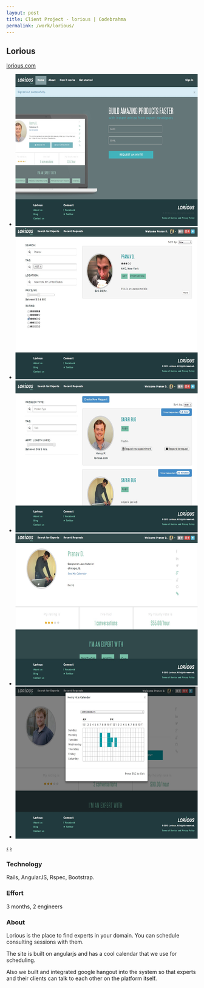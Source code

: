 ```yaml
---
layout: post
title: Client Project - lorious | Codebrahma
permalink: /work/lorious/
---
```


## Lorious

[lorious.com](http://lorious.com)

<div class="jcarousel-wrapper">
  <div class="jcarousel">
    <ul>
      <li><img src="/images/work/lorious/homepage.jpg" width="700" height="400" alt=""></li>
      <li><img src="/images/work/lorious/search.jpg" width="700" height="400" alt=""></li>
      <li><img src="/images/work/lorious/serps.jpg" width="700" height="400" alt=""></li>
      <li><img src="/images/work/lorious/profile.jpg" width="700" height="400" alt=""></li>
      <li><img src="/images/work/lorious/scheduling.jpg" width="700" height="400" alt=""></li>
    </ul>
  </div>

  <a href="#" class="jcarousel-control-prev" data-jcarouselcontrol="true" title="">‹</a>
  <a href="#" class="jcarousel-control-next" data-jcarouselcontrol="true" title="">›</a>
  <p class="jcarousel-pagination"> </p>
</div>


### Technology
Rails, AngularJS,  Rspec, Bootstrap.

### Effort

3 months,  2 engineers

### About

Lorious is the place to find experts in your domain. You can schedule
consulting sessions with them.

The site is built on angularjs and has a cool calendar that we use for
scheduling.

Also we built and integrated google hangout into the system so that experts and
their clients can talk to each other on the platform itself.
